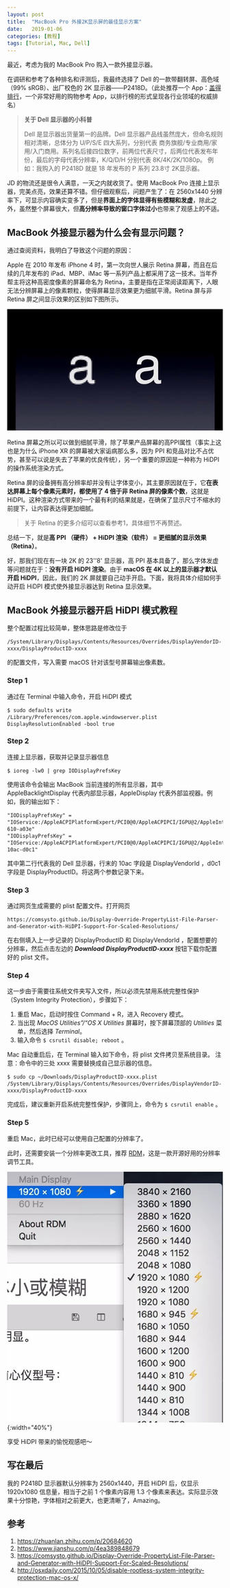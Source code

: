 ```yaml
---
layout: post
title:  "MacBook Pro 外接2K显示屏的最佳显示方案"
date:   2019-01-06
categories: [教程]
tags: [Tutorial, Mac, Dell]
---
```


最近，考虑为我的 MacBook Pro 购入一款外接显示器。

在调研和参考了各种排名和评测后，我最终选择了 Dell 的一款带翻转屏、高色域（99% sRGB）、出厂校色的 2K 显示器——P2418D。（此处推荐一个 App：[盖得排行](https://www.guiderank.org/)，一个非常好用的购物参考 App，以排行榜的形式呈现各行业领域的权威排名）

> **关于 Dell 显示器的小科普**
>
> Dell 是显示器出货量第一的品牌。Dell 显示器产品线虽然庞大，但命名规则相对清晰，总体分为 U/P/S/E 四大系列，分别代表 商务旗舰/专业商用/家用/入门商用。系列名后接四位数字，前两位代表尺寸，后两位代表发布年份，最后的字母代表分辨率，K/Q/D/H 分别代表 8K/4K/2K/1080p。
> 例如：我购入的 P2418D 就是 18 年发布的 P 系列 23.8寸 2K显示器。

JD 的物流还是很令人满意，一天之内就收货了。使用 MacBook Pro 连接上显示器，完美点亮，效果还算不错。但仔细观察后，问题产生了：在 2560x1440 分辨率下，可显示内容确实变多了，但是**界面上的字体显得有些模糊和发虚**，除此之外，虽然整个屏幕很大，但**高分辨率导致的窗口字体过小**也带来了观感上的不适。

## MacBook 外接显示器为什么会有显示问题？
通过查阅资料，我明白了导致这个问题的原因：

Apple 在 2010 年发布 iPhone 4 时，第一次向世人展示 Retina 屏幕，而且在后续的几年发布的 iPad、MBP、iMac 等一系列产品上都采用了这一技术。当年乔帮主将这种高密度像素的屏幕命名为 Retina，主要是指在正常阅读距离下，人眼无法分辨屏幕上的像素颗粒，使得屏幕显示效果更为细腻平滑。Retina 屏与非 Retina 屏之间显示效果的区别如下图所示。

![WWDC 2010上非r屏与r屏显示效果对比](/imgs/20190106/1.jpg)

Retina 屏幕之所以可以做到细腻平滑，除了苹果产品屏幕的高PPI属性（事实上这也是为什么 iPhone XR 的屏幕被大家诟病那么多，因为 PPI 和竞品对比不占优势，甚至可以说是失去了苹果的优良传统），另一个重要的原因是一种称为 HiDPI 的操作系统渲染方式。

Retina 屏的设备拥有高分辨率却并没有让字体变小，其主要原因就在于，它**在表达屏幕上每个像素元素时，都使用了 4 倍于非 Retina 屏的像素个数**，这就是 HiDPI。这种渲染方式带来的一个最有利的结果就是，在确保了显示尺寸不缩水的前提下，让内容表达得更加细腻。

>关于 Retina 的更多介绍可以查看参考1，具体细节不再赘述。

总结一下，就是**高 PPI （硬件） + HiDPI 渲染（软件） = 更细腻的显示效果（Retina）**。

好，那我们现在有一块 2K 的 23''8' 显示器，高 PPI 基本具备了，那么字体发虚等问题就在于：**没有开启 HiDPI 渲染**。由于 **macOS 在 4K 以上的显示器才默认开启 HiDPI**，因此，我们的 2K 屏就要自己动手开启。下面，我将具体介绍如何手动开启 HiDPI 模式使外接显示器达到 Retina 显示效果。

## MacBook 外接显示器开启 HiDPI 模式教程
整个配置过程比较简单，整体思路是修改位于 
```
/System/Library/Displays/Contents/Resources/Overrides/DisplayVendorID-xxxx/DisplayProductID-xxxx
```
的配置文件，写入需要 macOS 针对该型号屏幕输出像素数。

### Step 1 

通过在 Terminal 中输入命令，开启 HiDPI 模式

```
$ sudo defaults write /Library/Preferences/com.apple.windowserver.plist DisplayResolutionEnabled -bool true
```

### Step 2 

连接上显示器，获取并记录显示器信息

```
$ ioreg -lw0 | grep IODisplayPrefsKey
```

使用该命令会输出 MacBook 当前连接的所有显示器，其中 AppleBacklightDisplay 代表内部显示器，AppleDisplay 代表外部监视器。例如，我的输出如下：

```
"IODisplayPrefsKey" = "IOService:/AppleACPIPlatformExpert/PCI0@0/AppleACPIPCI/IGPU@2/AppleIntelFramebuffer@0/display0/AppleBacklightDisplay-610-a03e"
"IODisplayPrefsKey" = "IOService:/AppleACPIPlatformExpert/PCI0@0/AppleACPIPCI/IGPU@2/AppleIntelFramebuffer@2/display0/AppleDisplay-10ac-d0c1"
```

其中第二行代表我的 Dell 显示器，行末的 10ac 字段是 DisplayVendorId ，d0c1 字段是 DisplayProductID。将这两个参数记录下来。

### Step 3 
通过网页生成需要的 plist 配置文件。打开网页

```
https://comsysto.github.io/Display-Override-PropertyList-File-Parser-and-Generator-with-HiDPI-Support-For-Scaled-Resolutions/ 
```

在右侧填入上一步记录的 DisplayProductID 和 DisplayVendorId ，配置想要的分辨率，然后点击左边的 ***Download DisplayProductID-xxxx*** 按钮下载你配置好的 plist 文件。

### Step 4
这一步由于需要往系统文件夹写入文件，所以必须先禁用系统完整性保护（System Integrity Protection），步骤如下：
1. 重启 Mac，启动时按住 Command + R，进入 Recovery 模式。
2. 当出现 *MacOS Utilities”/“OS X Utilities* 屏幕时，按下屏幕顶部的 *Utilities* 菜单，然后选择 *Terminal*。
3. 输入命令 `$ csrutil disable; reboot` 。

Mac 自动重启后，在 Terminal 输入如下命令，将 plist 文件拷贝至系统目录。
注意：命令中的三处 xxxx 需要替换成自己显示器的信息。

```
$ sudo cp ~/Downloads/DisplayProductID-xxxx.plist /System/Library/Displays/Contents/Resources/Overrides/DisplayVendorID-xxxx/DisplayProductID-xxxx
```

完成后，建议重新开启系统完整性保护，步骤同上，命令为 `$ csrutil enable` 。

### Step 5
重启 Mac，此时已经可以使用自己配置的分辨率了。

此时，还需要安装一个分辨率更改工具，推荐 [RDM](https://github.com/avibrazil/RDM)，这是一款开源好用的分辨率调节工具。

![使用RDM更改分辨率](/imgs/20190106/2.jpg){:width="40%"}


享受 HiDPI 带来的愉悦观感吧～

## 写在最后
我的 P2418D 显示器默认分辨率为 2560x1440，开启 HiDPI 后，仅显示 1920x1080 信息量，相当于之前 1 个像素内容用 1.3 个像素来表达。实际显示效果十分惊艳，字体相对之前更大，也更清晰了，Amazing。


## 参考
1. https://zhuanlan.zhihu.com/p/20684620
2. https://www.jianshu.com/p/4ea389848679
3. https://comsysto.github.io/Display-Override-PropertyList-File-Parser-and-Generator-with-HiDPI-Support-For-Scaled-Resolutions/
4. http://osxdaily.com/2015/10/05/disable-rootless-system-integrity-protection-mac-os-x/


